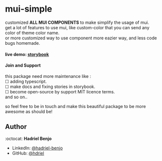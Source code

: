 # mui-simple

 customized **ALL MUI COMPONENTS** to make simplify the usage of mui. <br/>
 get a lot of features to use mui, like custom-color that you can send any color of theme color name. <br/>
 or more customized way to use component more eazier way, and less code bugs homemade. <br/>
 
#### live demo: [storybook](https://hdriel.github.io/mui-simple/)

#### Join and Support
 
 this package need more maintenance like : <br>
 &#9744; adding typescript. <br>
 &#9744; make docs and fixing stories in storybook. <br>
 &#9744; become open-source by support MIT licence terms. <br>
 and so on..<br>
 
 so feel free to be in touch and make this beautiful package to be more awesome as should be! 
 
 
  
## Author

:octocat: **Hadriel Benjo**

- LinkedIn: [@hadriel-benjo](https://www.linkedin.com/in/hadriel-benjo/)
- GitHub: [@hdriel](https://github.com/hdriel)
